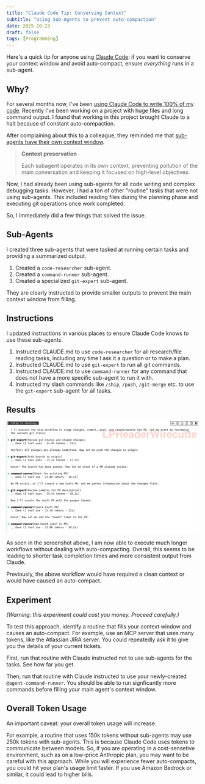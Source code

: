 ```yaml
---
title: "Claude Code Tip: Conserving Context"
subtitle: "Using Sub-Agents to prevent auto-compaction"
date: 2025-10-23
draft: false
tags: [Programming]
---
```


Here's a quick tip for anyone using [Claude Code](https://docs.claude.com/en/docs/claude-code): if you want to conserve your context window and avoid auto-compact, ensure _everything_ runs in a sub-agent.

## Why?

For several months now, I've been [using Claude Code to write 100% of my code](/programming/my-claude-code-setup). Recently I've been working on a project with huge files and long command output. I found that working in this project brought Claude to a halt because of constant auto-compaction.

After complaining about this to a colleague, they reminded me that [sub-agents have their own context window](https://docs.claude.com/en/docs/claude-code/sub-agents).

> **Context preservation**
>
> Each subagent operates in its own context, preventing pollution of the main conversation and keeping it focused on high-level objectives.

Now, I had already been using sub-agents for all code writing and complex debugging tasks. However, I had a ton of other "routine" tasks that were not using sub-agents. This included reading files during the planning phase and executing git operations once work completed.

So, I immediately did a few things that solved the issue.

## Sub-Agents

I created three sub-agents that were tasked at running certain tasks and providing a summarized output.

1. Created a `code-researcher` sub-agent.
2. Created a `command-runner` sub-agent.
3. Created a specialized `git-expert` sub-agent.

They are clearly instructed to provide smaller outputs to prevent the main context window from filling.

## Instructions

I updated instructions in various places to ensure Claude Code knows to use these sub-agents.

1. Instructed CLAUDE.md to use `code-researcher` for all research/file reading tasks, including any time I ask it a question or to make a plan.
2. Instructed CLAUDE.md to use `git-expert` to run all git commands.
3. Instructed CLAUDE.md to use `command-runner` for any command that does not have a more specific sub-agent to run it with.
4. Instructed my slash commands like `/ship`, `/push`, `/git-merge` etc. to use the `git-expert` sub-agent for all tasks.

## Results

![Using 150k tokens without auto-compacting](/image/programming/claude-commands.png)

As seen in the screenshot above, I am now able to execute much longer workflows without dealing with auto-compacting. Overall, this seems to be leading to shorter task completion times and more consistent output from Claude.

Previously, the above workflow would have required a clean context or would have caused an auto-compact.

## Experiment

_(Warning: this experiment could cost you money. Proceed carefully.)_

To test this approach, identify a routine that fills your context window and causes an auto-compact. For example, use an MCP server that uses many tokens, like the Atlassian JIRA server. You could repeatedly ask it to give you the details of your current tickets.

First, run that routine with Claude instructed not to use sub-agents for the tasks. See how far you get.

Then, run that routine with Claude instructed to use your newly-created `@agent-command-runner`. You should be able to run signficantly more commands before filling your main agent's context window.

## Overall Token Usage

An important caveat: your overall token usage will increase.

For example, a routine that uses 150k tokens without sub-agents may use 250k tokens with sub-agents. This is because Claude Code uses tokens to communicate between models. So, if you are operating in a cost-sensetive environment, such as on a low-price Anthropic plan, you may want to be careful with this approach. While you will experience fewer auto-compacts, you could hit your plan's usage limit faster. If you use Amazon Bedrock or similar, it could lead to higher bills.
